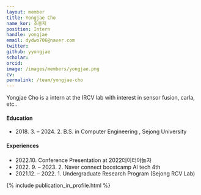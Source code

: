 ```yaml
---
layout: member
title: Yongjae Cho
name_kor: 조용재
position: Intern
handle: yongjae
email: dydwo706@naver.com
twitter: 
github: yyongjae
scholar: 
orcid: 
image: /images/members/yongjae.png
cv: 
permalink: /team/yongjae-cho
---
```


Yongjae Cho is a intern at the IRCV lab with interest in sensor fusion, carla, etc..


#### Education

<ul class="chronological">
  <li><span>2018. 3. – 2024. 2.</span> B.S. in Computer Engineering
, Sejong University</li>
</ul>

#### Experiences
<ul class="chronological">
  <li><span>2022.10.</span> Conference Presentation at 2022데이터야놀자 </li>
  <li><span>2022. 9. – 2023. 2.</span> Naver connect boostcamp AI tech 4th </li>
  <li><span>2021.12. – 2022. 1.</span> Undergraduate Research Program (Sejong RCV Lab) </li>

</ul>

{% include publication_in_profile.html %}
